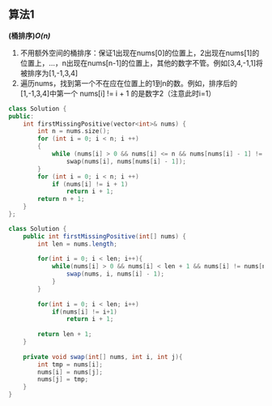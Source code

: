 ## 算法1

**(桶排序)*O(n)***

1. 不用额外空间的桶排序：保证1出现在nums[0]的位置上，2出现在nums[1]的位置上，…，n出现在nums[n-1]的位置上，其他的数字不管。例如[3,4,-1,1]将被排序为[1,-1,3,4]
2. 遍历nums，找到第一个不在应在位置上的1到n的数。例如，排序后的[1,-1,3,4]中第一个 nums[i] != i + 1 的是数字2（注意此时i=1）

```CPP
class Solution {
public:
    int firstMissingPositive(vector<int>& nums) {
        int n = nums.size();
        for (int i = 0; i < n; i ++)
        {
            while (nums[i] > 0 && nums[i] <= n && nums[nums[i] - 1] != nums[i])
                swap(nums[i], nums[nums[i] - 1]);
        }
        for (int i = 0; i < n; i ++)
            if (nums[i] != i + 1)
                return i + 1;
        return n + 1;
    }
};
```

```Java
class Solution {
    public int firstMissingPositive(int[] nums) {
        int len = nums.length;
        
        for(int i = 0; i < len; i++){
            while(nums[i] > 0 && nums[i] < len + 1 && nums[i] != nums[nums[i] - 1]){
                swap(nums, i, nums[i] - 1);
            }
        }
        
        for(int i = 0; i < len; i++)
            if(nums[i] != i+1)
                return i + 1;
        
        return len + 1;
    }
    
    private void swap(int[] nums, int i, int j){
        int tmp = nums[i];
        nums[i] = nums[j];
        nums[j] = tmp;
    }
}
```